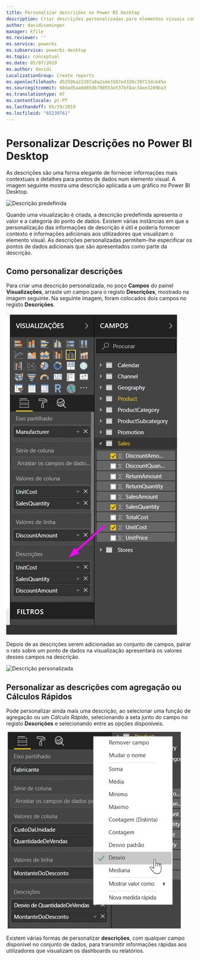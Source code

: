 ```yaml
---
title: Personalizar descrições no Power BI Desktop
description: Criar descrições personalizadas para elementos visuais com arrastar e largar
author: davidiseminger
manager: kfile
ms.reviewer: ''
ms.service: powerbi
ms.subservice: powerbi-desktop
ms.topic: conceptual
ms.date: 05/07/2019
ms.author: davidi
LocalizationGroup: Create reports
ms.openlocfilehash: d5259ba22287a8a2ade3107e4320c39713dcb45e
ms.sourcegitcommit: 60dad5aa0d85db790553e537bf8ac34ee3289ba3
ms.translationtype: HT
ms.contentlocale: pt-PT
ms.lasthandoff: 05/29/2019
ms.locfileid: "65239761"
---
```

# <a name="customizing-tooltips-in-power-bi-desktop"></a>Personalizar Descrições no Power BI Desktop
As descrições são uma forma elegante de fornecer informações mais contextuais e detalhes para pontos de dados num elemento visual. A imagem seguinte mostra uma descrição aplicada a um gráfico no Power BI Desktop.

![Descrição predefinida](media/desktop-custom-tooltips/custom-tooltips-1.png)

Quando uma visualização é criada, a descrição predefinida apresenta o valor e a categoria do ponto de dados. Existem várias instâncias em que a personalização das informações de descrição é útil e poderia fornecer contexto e informações adicionais aos utilizadores que visualizam o elemento visual. As descrições personalizadas permitem-lhe especificar os pontos de dados adicionais que são apresentados como parte da descrição.

## <a name="how-to-customize-tooltips"></a>Como personalizar descrições
Para criar uma descrição personalizada, no poço **Campos** do painel **Visualizações**, arraste um campo para o registo **Descrições**, mostrado na imagem seguinte. Na seguinte imagem, foram colocados dois campos no registo **Descrições**.

![Adicionar campos de descrição](media/desktop-custom-tooltips/custom-tooltips-2.png)

Depois de as descrições serem adicionadas ao conjunto de campos, pairar o rato sobre um ponto de dados na visualização apresentará os valores desses campos na descrição.

![Descrição personalizada](media/desktop-custom-tooltips/custom-tooltips-3.png)

## <a name="customizing-tooltips-with-aggregation-or-quick-calcs"></a>Personalizar as descrições com agregação ou Cálculos Rápidos
Pode personalizar ainda mais uma descrição, ao selecionar uma função de agregação ou um *Cálculo Rápido*, selecionando a seta junto do campo no registo **Descrições** e selecionando entre as opções disponíveis.

![Descrição com Cálculo Rápido](media/desktop-custom-tooltips/custom-tooltips-4.png)

Existem várias formas de personalizar **descrições**, com qualquer campo disponível no conjunto de dados, para transmitir informações rápidas aos utilizadores que visualizam os dashboards ou relatórios.

